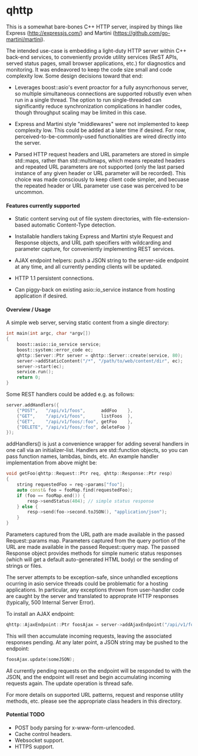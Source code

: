 # qhttp

This is a somewhat bare-bones C++ HTTP server, inspired by things like Express (http://expressjs.com/) and
Martini (https://github.com/go-martini/martini).

The intended use-case is embedding a light-duty HTTP server within C++ back-end services, to conveniently
provide utility services (ReST APIs, served status pages, small browser applications, etc.) for diagnostics
and monitoring.  It was endeavored to keep the code size small and code complexity low.  Some design decisions
toward that end:

* Leverages boost::asio's event proactor for a fully asyncrhonous server, so multiple simultaneous connections
  are supported robustly even when run in a single thread.  The option to run single-threaded can
  significantly reduce synchronization complications in handler codes, though throughput scaling may be
  limited in this case.

* Express and Martini style "middlewares" were not implemented to keep complexity low.  This could be added at
  a later time if desired.  For now, perceived-to-be-commonly-used functionalities are wired directly into the
  server.

* Parsed HTTP request headers and URL parameters are stored in simple std::maps, rather than std::multimaps,
  which means repeated headers and repeated URL parameters are not supported (only the last parsed instance of
  any given header or URL parameter will be recorded).  This choice was made consciously to keep client code
  simpler, and becuase the repeated header or URL parameter use case was perceived to be uncommon.

#### Features currently supported

* Static content serving out of file system directories, with file-extension-based automatic Content-Type
  detection.

* Installable handlers taking Express and Martini style Request and Response objects, and URL path specifiers
  with wildcarding and parameter capture, for conveniently implementing REST services.

* AJAX endpoint helpers: push a JSON string to the server-side endpoint at any time, and all currently pending
  clients will be updated.

* HTTP 1.1 persistent connections.

* Can piggy-back on existing asio::io_service instance from hosting application if desired.

#### Overview / Usage

A simple web server, serving static content from a single directory:

```C++
int main(int argc, char *argv[])
{
    boost::asio::io_service service;
    boost::system::error_code ec;
    qhttp::Server::Ptr server = qhttp::Server::create(service, 80);
    server->addStaticContent("/*", "/path/to/web/content/dir", ec);
    server->start(ec);
    service.run();
    return 0;
}
```

Some REST handlers could be added e.g. as follows:

```C++
server.addHandlers({
    {"POST",   "/api/v1/foos",      addFoo    },
    {"GET",    "/api/v1/foos",      listFoos  },
    {"GET",    "/api/v1/foos/:foo", getFoo    },
    {"DELETE", "/api/v1/foos/:foo", deleteFoo }
});
```

addHandlers() is just a convenience wrapper for adding several handlers in one call via an initializer-list.
Handlers are std::function objects, so you can pass function names, lambdas, binds, etc.  An example handler
implementation from above might be:

```C++
void getFoo(qhttp::Request::Ptr req, qhttp::Response::Ptr resp)
{
    string requestedFoo = req->params["foo"];
    auto const& foo = fooMap.find(requestedFoo);
    if (foo == fooMap.end()) {
        resp->sendStatus(404); // simple status response
    } else {
        resp->send(foo->second.toJSON(), "application/json");
    }
}

```

Parameters captured from the URL path are made available in the passed Request::params map.  Parameters
captured from the query portion of the URL are made available in the passed Request::query map.  The passed
Response object provides methods for simple numeric status responses (which will get a default auto-generated
HTML body) or the sending of strings or files.

The server attempts to be exception-safe, since unhandled exceptions ocurring in asio service threads could be
problematic for a hosting applications.  In particular, any exceptions thrown from user-handler code are
caught by the server and translated to approprate HTTP responses (typically, 500 Internal Server Error).

To install an AJAX endpoint:

```C++
qhttp::AjaxEndpoint::Ptr foosAjax = server->addAjaxEndpoint("/api/v1/foos/ajax");
```

This will then accumulate incoming requests, leaving the associated responses pending.  At any later point, a
JSON string may be pushed to the endpoint:

```C++
foosAjax.update(someJSON);
```

All currently pending requests on the endpoint will be responded to with the JSON, and the endpoint will reset
and begin accumulating incoming requests again.  The update operation is thread safe.

For more details on supported URL patterns, request and response utility methods, etc. please see the
appropriate class headers in this directory.

#### Potential TODO

* POST body parsing for x-www-form-urlencoded.
* Cache control headers.
* Websocket support.
* HTTPS support.
